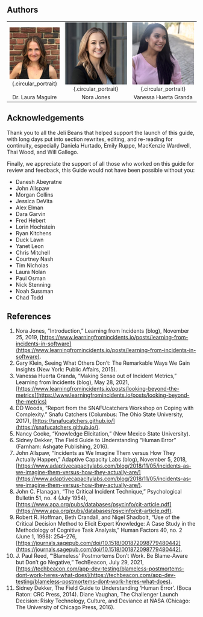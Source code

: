 ## Authors


| | | |
| :------------: | :------------: | :------------: |
| ![Dr. Laura Maguire](assets/images/DrLauraMaguire.jpeg){.circular_portrait} | ![Nora Jones](assets/images/NoraJones.jpeg){.circular_portrait} | ![Vanessa Huerta Granda](assets/images/VanessaHuertaGranda.jpeg){.circular_portrait} |
| Dr. Laura Maguire | Nora Jones | Vanessa Huerta Granda |

## Acknowledgements
Thank you to all the Jeli Beans that helped support the launch of this guide, with long days put into section rewrites, editing, and re-reading for continuity, especially Daniela Hurtado, Emily Ruppe, MacKenzie Wardwell, Thai Wood, and Will Gallego.

Finally, we appreciate the support of all those who worked on this guide for review and feedback, this Guide would not have been possible without you:

- Danesh Abeyratne
- John Allspaw
- Morgan Collins
- Jessica DeVita
- Alex Elman
- Dara Garvin
- Fred Hebert
- Lorin Hochstein
- Ryan Kitchens
- Duck Lawn
- Yanet Leon
- Chris Mitchell
- Courtney Nash
- Tim Nicholas
- Laura Nolan
- Paul Osman
- Nick Stenning
- Noah Sussman
- Chad Todd

## References
1. Nora Jones, “Introduction,” Learning from Incidents (blog), November 25, 2019, [https://www.learningfromincidents.io/posts/learning-from-incidents-in-software](https://www.learningfromincidents.io/posts/learning-from-incidents-in-software).
1. Gary Klein, Seeing What Others Don’t: The Remarkable Ways We Gain Insights (New York: Public Affairs, 2015).
1. Vanessa Huerta Granda, “Making Sense out of Incident Metrics,” Learning from Incidents (blog), May 28, 2021, [https://www.learningfromincidents.io/posts/looking-beyond-the-metrics](https://www.learningfromincidents.io/posts/looking-beyond-the-metrics)
1. DD Woods, “Report from the SNAFUcatchers Workshop on Coping with Complexity.” Snafu Catchers (Columbus: The Ohio State University, 2017), [https://snafucatchers.github.io/](https://snafucatchers.github.io/).
1. Nancy Cooke, “Knowledge Elicitation,” (New Mexico State University).
1. Sidney Dekker, The Field Guide to Understanding “Human Error” (Farnham: Ashgate Publishing, 2016).
1. John Allspaw, “Incidents as We Imagine Them versus How They Actually Happen,” Adaptive Capacity Labs (blog), November 5, 2018, [https://www.adaptivecapacitylabs.com/blog/2018/11/05/incidents-as-we-imagine-them-versus-how-they-actually-are/](https://www.adaptivecapacitylabs.com/blog/2018/11/05/incidents-as-we-imagine-them-versus-how-they-actually-are/).
1. John C. Flanagan, “The Critical Incident Technique,” Psychological Bulletin 51, no. 4 (July 1954), [https://www.apa.org/pubs/databases/psycinfo/cit-article.pdf](https://www.apa.org/pubs/databases/psycinfo/cit-article.pdf).
1. Robert R. Hoffman, Beth Crandall, and Nigel Shadbolt, “Use of the Critical Decision Method to Elicit Expert Knowledge: A Case Study in the Methodology of Cognitive Task Analysis,” Human Factors 40, no. 2 (June 1, 1998): 254–276, [https://journals.sagepub.com/doi/10.1518/001872098779480442](https://journals.sagepub.com/doi/10.1518/001872098779480442).
1. J. Paul Reed, “‘Blameless’ Postmortems Don’t Work. Be Blame-Aware but Don’t go Negative,” TechBeacon, July 29, 2021, [https://techbeacon.com/app-dev-testing/blameless-postmortems-dont-work-heres-what-does](https://techbeacon.com/app-dev-testing/blameless-postmortems-dont-work-heres-what-does).
1. Sidney Dekker, The Field Guide to Understanding ‘Human Error’. (Boca Raton: CRC Press, 2014).
Diane Vaughan, The Challenger Launch Decision: Risky Technology, Culture, and Deviance at NASA (Chicago: The University of Chicago Press, 2016).